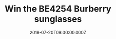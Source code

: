 ---
campaign-uuid: "c-f17219ce-999e-4b23-abbf-32cbc0a46b9a"
type: "Preview"
category: "Gifts"
date: "2018-07-20T09:00:00.000Z"
end-date: "2018-09-20T23:59:00.000Z"
disable-form: false
is_promoted: false
has_entry_page: true
title: "Win the BE4254 Burberry sunglasses"
competition-description: "<p>Since its inception in 1856, Burberry has extended its\
  \ signature trench coat collections to a versatile range of ready-to-wear and accessories,\
  \ embracing its quintessentially British style in each piece. The BE4254 sunglasses\
  \ provide a comfortable fit and we want you to feel comfortable and stylish at the\
  \ same time.</p> \r\n<p>Don’t miss out the chance of winning the brand new BE4254\
  \ Burberry sunglasses</p>\r\n<p>Feel smart with Burberry.</p>"
hero-header: "Win the BE4254 Burberry sunglasses"
terms-confirmation: "N/A"
banner-img: "https://assets.expresslyapp.com/asset-b9137de6-1dbd-49e2-96b8-1ec1eacdd6b0.jpg"
logo-left-href: "http://burberry.com"
logo-left-image: "https://assets.expresslyapp.com/6ba40880-9db3-417b-a9c7-8462b1079bf8-thumb.png"
logo-left-title: "Burberry"
bg-image-hero: "https://assets.expresslyapp.com/asset-823c732b-e6f6-4cd2-b491-1365df1cc1ba.jpg"
bg-image-first: "https://assets.expresslyapp.com/asset-2101aa49-6cfb-4ad5-91f9-6e00d6240598.jpg"
bg-image-second: "https://assets.expresslyapp.com/asset-cac704a5-f7bf-4dd6-8f99-3469e701cb26.jpg"
section1-content: "<p>Britain's most stratospheric fashion success, Burberry, combines\
  \ tradition with innovation.</p>\r\n<p>The luxury fashion house champions heritage\
  \ and craft through each of its collections. Burberry women's is no exception, as\
  \ the brand continues its innovation of the iconic trench coat & amazing accessories.</p>"
section2-content: "<p>Cut to a flattering pilot shape, the BE4254 sunglasses provide\
  \ a comfortable fit with their acetate build and refined nose bridge, while the\
  \ arms are decorated with a faded check print, adding understated luxury to casual\
  \ codes. The perfect gift for the summer.</p>\r\n<p>Enter the form below and feel\
  \ the Burberry experience through your eyes with the BE4254 sunglasses.</p>"
entry-title: "Win the BE4254 Burberry sunglasses"
entry-content: "Enter the draw to win the BE4254 Burberry sunglasses by completing\
  \ the form below before 23:59 on 20th of September 2018."
has-winner: false
prize-description: "BE4254 Burberry sunglasses"
special-conditions: "Multiple entries are allowed up to one every day."
country-restrictions:
- "GB"
---